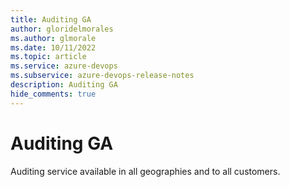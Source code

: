 ```yaml
---
title: Auditing GA
author: gloridelmorales
ms.author: glmorale
ms.date: 10/11/2022
ms.topic: article
ms.service: azure-devops
ms.subservice: azure-devops-release-notes
description: Auditing GA
hide_comments: true
---
```


# Auditing GA

Auditing service available in all geographies and to all customers.